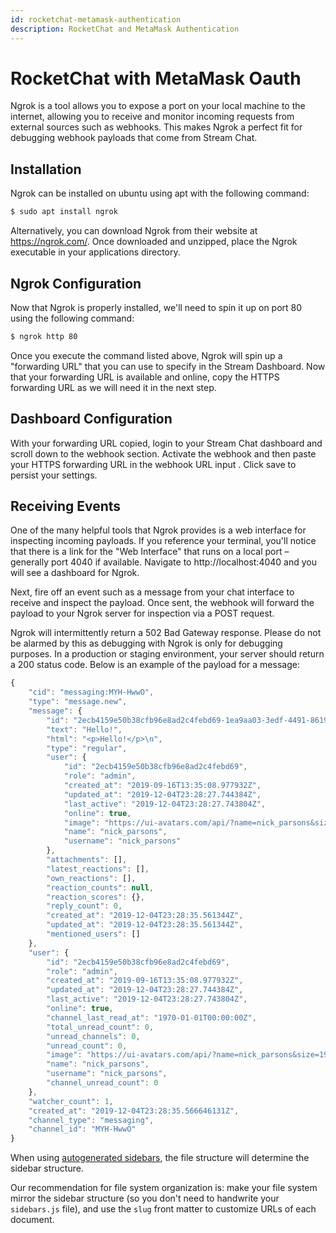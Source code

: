 ```yaml
---
id: rocketchat-metamask-authentication
description: RocketChat and MetaMask Authentication
---
```


# RocketChat with MetaMask Oauth

Ngrok is a tool allows you to expose a port on your local machine to the internet, allowing you to receive and monitor incoming requests from external sources such as webhooks. This makes Ngrok a perfect fit for debugging webhook payloads that come from Stream Chat.

## Installation

Ngrok can be installed on ubuntu using apt with the following command:

```bash
$ sudo apt install ngrok
```

Alternatively, you can download Ngrok from their website at https://ngrok.com/. Once downloaded and unzipped, place the Ngrok executable in your applications directory.

## Ngrok Configuration

Now that Ngrok is properly installed, we'll need to spin it up on port 80 using the following command:

```bash
$ ngrok http 80
```
Once you execute the command listed above, Ngrok will spin up a "forwarding URL" that you can use to specify in the Stream Dashboard. 
Now that your forwarding URL is available and online, copy the HTTPS forwarding URL as we will need it in the next step.

## Dashboard Configuration

With your forwarding URL copied, login to your Stream Chat dashboard and scroll down to the webhook section. Activate the webhook and then paste your HTTPS forwarding URL in the webhook URL input . Click save to persist your settings. 

## Receiving Events

One of the many helpful tools that Ngrok provides is a web interface for inspecting incoming payloads. If you reference your terminal, you'll notice that there is a link for the "Web Interface" that runs on a local port – generally port 4040 if available. Navigate to http://localhost:4040 and you will see a dashboard for Ngrok.

Next, fire off an event such as a message from your chat interface to receive and inspect the payload. Once sent, the webhook will forward the payload to your Ngrok server for inspection via a POST request.

Ngrok will intermittently return a 502 Bad Gateway response. Please do not be alarmed by this as debugging with Ngrok is only for debugging purposes. In a production or staging environment, your server should return a 200 status code.
Below is an example of the payload for a message:

```js
{
    "cid": "messaging:MYH-HwwO",
    "type": "message.new",
    "message": {
        "id": "2ecb4159e50b38cfb96e8ad2c4febd69-1ea9aa03-3edf-4491-8619-b34cabd4bcfc",
        "text": "Hello!",
        "html": "<p>Hello!</p>\n",
        "type": "regular",
        "user": {
            "id": "2ecb4159e50b38cfb96e8ad2c4febd69",
            "role": "admin",
            "created_at": "2019-09-16T13:35:08.977932Z",
            "updated_at": "2019-12-04T23:28:27.744384Z",
            "last_active": "2019-12-04T23:28:27.743804Z",
            "online": true,
            "image": "https://ui-avatars.com/api/?name=nick_parsons&size=192&background=000000&color=6E7FFE&length=1",
            "name": "nick_parsons",
            "username": "nick_parsons"
        },
        "attachments": [],
        "latest_reactions": [],
        "own_reactions": [],
        "reaction_counts": null,
        "reaction_scores": {},
        "reply_count": 0,
        "created_at": "2019-12-04T23:28:35.561344Z",
        "updated_at": "2019-12-04T23:28:35.561344Z",
        "mentioned_users": []
    },
    "user": {
        "id": "2ecb4159e50b38cfb96e8ad2c4febd69",
        "role": "admin",
        "created_at": "2019-09-16T13:35:08.977932Z",
        "updated_at": "2019-12-04T23:28:27.744384Z",
        "last_active": "2019-12-04T23:28:27.743804Z",
        "online": true,
        "channel_last_read_at": "1970-01-01T00:00:00Z",
        "total_unread_count": 0,
        "unread_channels": 0,
        "unread_count": 0,
        "image": "https://ui-avatars.com/api/?name=nick_parsons&size=192&background=000000&color=6E7FFE&length=1",
        "name": "nick_parsons",
        "username": "nick_parsons",
        "channel_unread_count": 0
    },
    "watcher_count": 1,
    "created_at": "2019-12-04T23:28:35.566646131Z",
    "channel_type": "messaging",
    "channel_id": "MYH-HwwO"
}
```

When using [autogenerated sidebars](./sidebar/autogenerated.mdx), the file structure will determine the sidebar structure.

Our recommendation for file system organization is: make your file system mirror the sidebar structure (so you don't need to handwrite your `sidebars.js` file), and use the `slug` front matter to customize URLs of each document.
